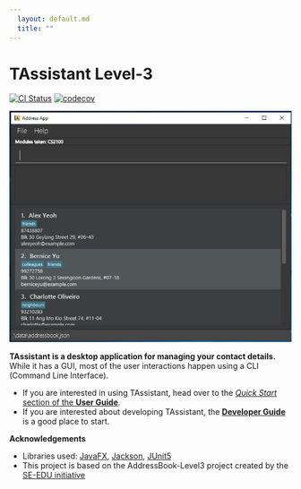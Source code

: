 ```yaml
---
  layout: default.md
  title: ""
---
```


# TAssistant Level-3

[![CI Status](https://github.com/se-edu/addressbook-level3/workflows/Java%20CI/badge.svg)](https://github.com/se-edu/addressbook-level3/actions)
[![codecov](https://codecov.io/gh/se-edu/addressbook-level3/branch/master/graph/badge.svg)](https://codecov.io/gh/se-edu/addressbook-level3)

![Ui](images/Ui.png)

**TAssistant is a desktop application for managing your contact details.** While it has a GUI, most of the user interactions happen using a CLI (Command Line Interface).

* If you are interested in using TAssistant, head over to the [_Quick Start_ section of the **User Guide**](UserGuide.html#quick-start).
* If you are interested about developing TAssistant, the [**Developer Guide**](DeveloperGuide.html) is a good place to start.


**Acknowledgements**

* Libraries used: [JavaFX](https://openjfx.io/), [Jackson](https://github.com/FasterXML/jackson), [JUnit5](https://github.com/junit-team/junit5)
* This project is based on the AddressBook-Level3 project created by the [SE-EDU initiative](https://se-education.org)
